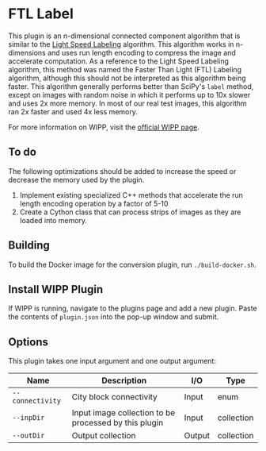 # FTL Label

This plugin is an n-dimensional connected component algorithm that is similar to the [Light Speed Labeling](http://www-soc.lip6.fr/~lacas/Publications/ICIP09_LSL.pdf) algorithm. This algorithm works in n-dimensions and uses run length encoding to compress the image and accelerate computation. As a reference to the Light Speed Labeling algorithm, this method was named the Faster Than Light (FTL) Labeling algorithm, although this should not be interpreted as this algorithm being faster. This algorithm generally performs better than SciPy's `label` method, except on images with random noise in which it performs up to 10x slower and uses 2x more memory. In most of our real test images, this algorithm ran 2x faster and used 4x less memory.

For more information on WIPP, visit the [official WIPP page](https://isg.nist.gov/deepzoomweb/software/wipp).

## To do

The following optimizations should be added to increase the speed or decrease the memory used by the plugin.
1. Implement existing specialized C++ methods that accelerate the run length encoding operation by a factor of 5-10
2. Create a Cython class that can process strips of images as they are loaded into memory.

## Building

To build the Docker image for the conversion plugin, run
`./build-docker.sh`.

## Install WIPP Plugin

If WIPP is running, navigate to the plugins page and add a new plugin. Paste the contents of `plugin.json` into the pop-up window and submit.

## Options

This plugin takes one input argument and one output argument:

| Name             | Description                                           | I/O    | Type       |
|------------------|-------------------------------------------------------|--------|------------|
| `--connectivity` | City block connectivity                               | Input  | enum       |
| `--inpDir`       | Input image collection to be processed by this plugin | Input  | collection |
| `--outDir`       | Output collection                                     | Output | collection |

